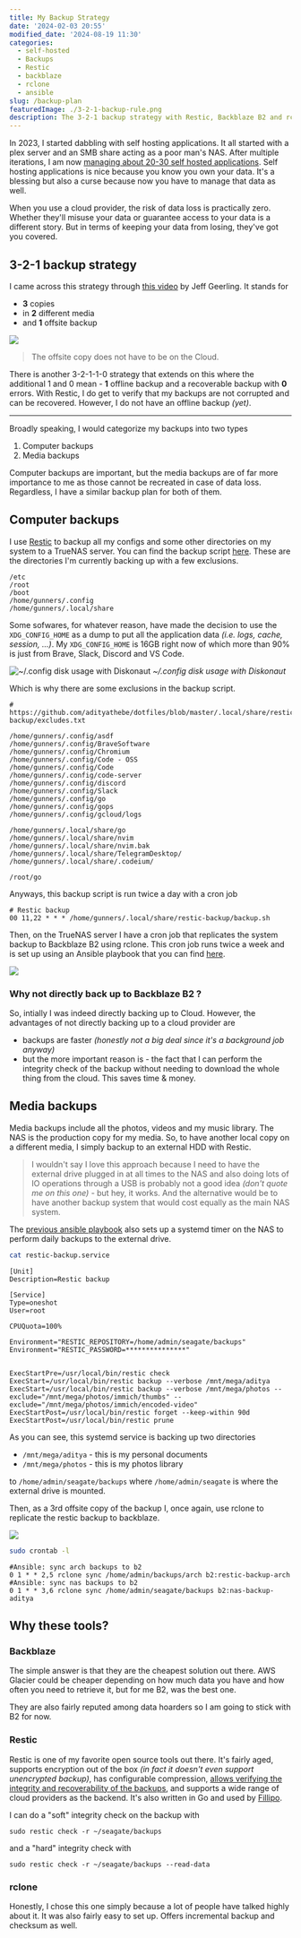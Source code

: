 ```yaml
---
title: My Backup Strategy
date: '2024-02-03 20:55'
modified_date: '2024-08-19 11:30'
categories:
  - self-hosted
  - Backups
  - Restic
  - backblaze
  - rclone
  - ansible
slug: /backup-plan
featuredImage: ./3-2-1-backup-rule.png
description: The 3-2-1 backup strategy with Restic, Backblaze B2 and rclone.
---
```


In 2023, I started dabbling with self hosting applications. It all started with a plex server and an SMB share acting as a poor man's NAS. After multiple iterations, I am now [managing about 20-30 self hosted applications](https://github.com/adityathebe/homelab). Self hosting applications is nice because you know you own your data. It's a blessing but also a curse because now you have to manage that data as well.

When you use a cloud provider, the risk of data loss is practically zero. Whether they'll misuse your data or guarantee access to your data is a different story. But in terms of keeping your data from losing, they've got you covered.

## 3-2-1 backup strategy

I came across this strategy through [this video](https://www.youtube.com/watch?v=S0KZ5iXTkzg) by Jeff Geerling. It stands for

- **3** copies
- in **2** different media
- and **1** offsite backup

![](./3-2-1-backup-rule.png)

> The offsite copy does not have to be on the Cloud.

There is another 3-2-1-1-0 strategy that extends on this where the additional 1 and 0 mean - **1** offline backup and a recoverable backup with **0** errors. With Restic, I do get to verify that my backups are not corrupted and can be recovered. However, I do not have an offline backup _(yet)_.

---

Broadly speaking, I would categorize my backups into two types

1. Computer backups
2. Media backups

Computer backups are important, but the media backups are of far more importance to me as those cannot be recreated in case of data loss. Regardless, I have a similar backup plan for both of them.

## Computer backups

I use [Restic](https://github.com/restic/restic) to backup all my configs and some other directories on my system to a TrueNAS server. You can find the backup script [here](https://github.com/adityathebe/dotfiles/blob/master/.local/share/restic-backup/backup.sh). These are the directories I'm currently backing up with a few exclusions.

```
/etc
/root
/boot
/home/gunners/.config
/home/gunners/.local/share
```

Some sofwares, for whatever reason, have made the decision to use the `XDG_CONFIG_HOME` as a dump to put all the application data _(i.e. logs, cache, session, ...)_. My `XDG_CONFIG_HOME` is 16GB right now of which more than 90% is just from Brave, Slack, Discord and VS Code.

![~/.config disk usage with Diskonaut](./config-dir-diskonaut.png)
_~/.config disk usage with Diskonaut_

Which is why there are some exclusions in the backup script.

```
# https://github.com/adityathebe/dotfiles/blob/master/.local/share/restic-backup/excludes.txt

/home/gunners/.config/asdf
/home/gunners/.config/BraveSoftware
/home/gunners/.config/Chromium
/home/gunners/.config/Code - OSS
/home/gunners/.config/Code
/home/gunners/.config/code-server
/home/gunners/.config/discord
/home/gunners/.config/Slack
/home/gunners/.config/go
/home/gunners/.config/gops
/home/gunners/.config/gcloud/logs

/home/gunners/.local/share/go
/home/gunners/.local/share/nvim
/home/gunners/.local/share/nvim.bak
/home/gunners/.local/share/TelegramDesktop/
/home/gunners/.local/share/.codeium/

/root/go
```

Anyways, this backup script is run twice a day with a cron job

```
# Restic backup
00 11,22 * * * /home/gunners/.local/share/restic-backup/backup.sh
```

Then, on the TrueNAS server I have a cron job that replicates the system backup to Backblaze B2 using rclone. This cron job runs twice a week and is set up using an Ansible playbook that you can find [here](https://github.com/adityathebe/homelab/blob/main/ansible/truenas/playbooks/backup.yaml).

![](./system-backup-strategy.png)

### Why not directly back up to Backblaze B2 ?

So, intially I was indeed directly backing up to Cloud. However, the advantages of not directly backing up to a cloud provider are

- backups are faster _(honestly not a big deal since it's a background job anyway)_
- but the more important reason is - the fact that I can perform the integrity check of the backup without needing to download the whole thing from the cloud. This saves time & money.

## Media backups

Media backups include all the photos, videos and my music library. The NAS is the production copy for my media. So, to have another local copy on a different media, I simply backup to an external HDD with Restic.

> I wouldn't say I love this approach because I need to have the external drive plugged in at all times to the NAS and also doing lots of IO operations through a USB is probably not a good idea _(don't quote me on this one)_ - but hey, it works. And the alternative would be to have another backup system that would cost equally as the main NAS system.

The [previous ansible playbook](https://github.com/adityathebe/homelab/blob/main/ansible/truenas/playbooks/backup.yaml) also sets up a systemd timer on the NAS to perform daily backups to the external drive.

```sh
cat restic-backup.service
```
```output
[Unit]
Description=Restic backup

[Service]
Type=oneshot
User=root

CPUQuota=100%

Environment="RESTIC_REPOSITORY=/home/admin/seagate/backups"
Environment="RESTIC_PASSWORD=***************"


ExecStartPre=/usr/local/bin/restic check
ExecStart=/usr/local/bin/restic backup --verbose /mnt/mega/aditya
ExecStart=/usr/local/bin/restic backup --verbose /mnt/mega/photos --exclude="/mnt/mega/photos/immich/thumbs" --exclude="/mnt/mega/photos/immich/encoded-video"
ExecStartPost=/usr/local/bin/restic forget --keep-within 90d
ExecStartPost=/usr/local/bin/restic prune
```

As you can see, this systemd service is backing up two directories

- `/mnt/mega/aditya` - this is my personal documents
- `/mnt/mega/photos` - this is my photos library

to `/home/admin/seagate/backups` where `/home/admin/seagate` is where the external drive is mounted.

Then, as a 3rd offsite copy of the backup I, once again, use rclone to replicate the restic backup to backblaze.

![](./media-backup-strategy.png)

```sh
sudo crontab -l
```
```output
#Ansible: sync arch backups to b2
0 1 * * 2,5 rclone sync /home/admin/backups/arch b2:restic-backup-arch
#Ansible: sync nas backups to b2
0 1 * * 3,6 rclone sync /home/admin/seagate/backups b2:nas-backup-aditya
```

## Why these tools?

### Backblaze

The simple answer is that they are the cheapest solution out there. AWS Glacier could be cheaper depending on how much data you have and how often you need to retrieve it, but for me B2, was the best one.

They are also fairly reputed among data hoarders so I am going to stick with B2 for now.

### Restic

Restic is one of my favorite open source tools out there. It's fairly aged, supports encryption out of the box _(in fact it doesn't even support unencrypted backup)_, has configurable compression, [allows verifying the integrity and recoverability of the backups](https://restic.readthedocs.io/en/latest/045_working_with_repos.html#checking-integrity-and-consistency), and supports a wide range of cloud providers as the backend. It's also written in Go and used by [Fillipo](https://words.filippo.io/restic-cryptography/).

I can do a "soft" integrity check on the backup with

```
sudo restic check -r ~/seagate/backups
```

and a "hard" integrity check with

```
sudo restic check -r ~/seagate/backups --read-data
```

### rclone

Honestly, I chose this one simply because a lot of people have talked highly about it. It was also fairly easy to set up. Offers incremental backup and checksum as well.

